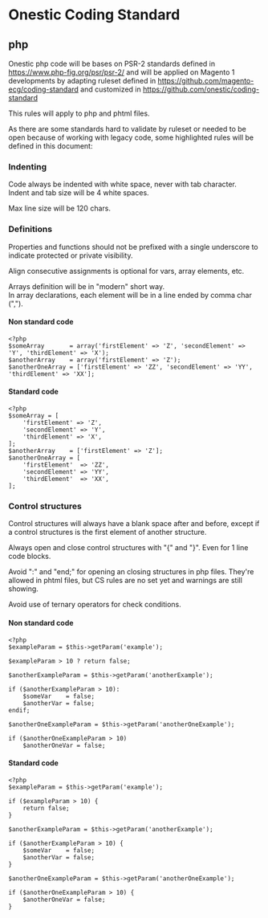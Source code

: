 # Onestic Coding Standard #
## php ##

Onestic php code will be bases on PSR-2 standards defined in https://www.php-fig.org/psr/psr-2/ and will be applied on Magento 1 developments by adapting ruleset defined in https://github.com/magento-ecg/coding-standard and customized in https://github.com/onestic/coding-standard

This rules will apply to php and phtml files.

As there are some standards hard to validate by ruleset or needed to be open because of working with legacy code, some highlighted rules will be defined in this document:

### Indenting ###

Code always be indented with white space, never with tab character.  
Indent and tab size will be 4 white spaces.

Max line size will be 120 chars.

### Definitions ###

Properties and functions should not be prefixed with a single underscore to indicate protected or private visibility.

Align consecutive assignments is optional for vars, array elements, etc.

Arrays definition will be in "modern" short way.  
In array declarations, each element will be in a line ended by comma char (",").

#### Non standard code ####

    <?php
    $someArray       = array('firstElement' => 'Z', 'secondElement' => 'Y', 'thirdElement' => 'X');
    $anotherArray    = array('firstElement' => 'Z');
    $anotherOneArray = ['firstElement' => 'ZZ', 'secondElement' => 'YY', 'thirdElement' => 'XX'];
    
#### Standard code ####

    <?php    
    $someArray = [
        'firstElement' => 'Z',
        'secondElement' => 'Y',
        'thirdElement' => 'X',
    ];    
    $anotherArray    = ['firstElement' => 'Z'];
    $anotherOneArray = [
        'firstElement'  => 'ZZ',
        'secondElement' => 'YY',
        'thirdElement'  => 'XX',
    ];


### Control structures ###

Control structures will always have a blank space after and before, except if a control structures is the first element of another structure.
 
Always open and close control structures with "{" and "}". Even for 1 line code blocks.

Avoid ":" and "end;" for opening an closing structures in php files. They're allowed in phtml files, but CS rules are no set yet and warnings are still showing.

Avoid use of ternary operators for check conditions.


#### Non standard code ####

    <?php
    $exampleParam = $this->getParam('example');
    
    $exampleParam > 10 ? return false;
    
    $anotherExampleParam = $this->getParam('anotherExample');
    
    if ($anotherExampleParam > 10):
        $someVar    = false;
        $anotherVar = false;
    endif;
    
    $anotherOneExampleParam = $this->getParam('anotherOneExample');
    
    if ($anotherOneExampleParam > 10)
        $anotherOneVar = false;    
        

#### Standard code ####

    <?php
    $exampleParam = $this->getParam('example');
    
    if ($exampleParam > 10) {
        return false;
    }
    
    $anotherExampleParam = $this->getParam('anotherExample');
    
    if ($anotherExampleParam > 10) {
        $someVar    = false;
        $anotherVar = false;
    }
    
    $anotherOneExampleParam = $this->getParam('anotherOneExample');
    
    if ($anotherOneExampleParam > 10) {
        $anotherOneVar = false;
    }
    